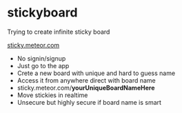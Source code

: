 # stickyboard
Trying to create infinite sticky board

[sticky.meteor.com](http://sticky.meteor.com/)

* No signin/signup
* Just go to the app
* Crete a new board with unique and hard to guess name
* Access it from anywhere direct with board name
* sticky.meteor.com/**yourUniqueBoardNameHere**
* Move stickies in realtime
* Unsecure but highly secure if board name is smart
